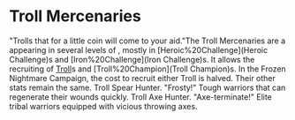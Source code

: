 # Troll Mercenaries

 "Trolls that for a little coin will come to your aid."The Troll Mercenaries are a appearing in several levels of , mostly in [Heroic%20Challenge](Heroic Challenge)s and [Iron%20Challenge](Iron Challenge)s. It allows the recruiting of [Troll](Troll)s and [Troll%20Champion](Troll Champion)s.
In the Frozen Nightmare Campaign, the cost to recruit either Troll is halved. Their other stats remain the same.
Troll Spear Hunter.
"Frosty!"
Tough warriors that can regenerate their wounds quickly.
Troll Axe Hunter.
"Axe-terminate!"
Elite tribal warriors equipped with vicious throwing axes.